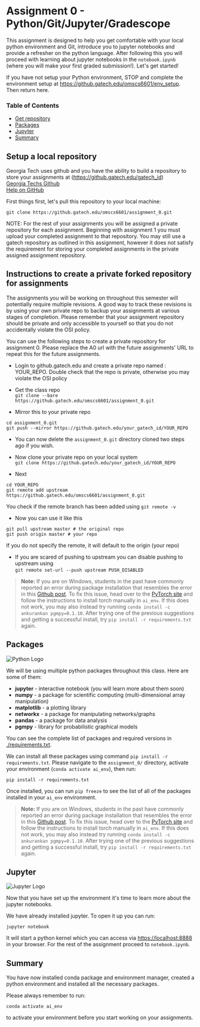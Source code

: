 # Assignment 0 - Python/Git/Jupyter/Gradescope

This assignment is designed to help you get comfortable with your local python environment and Git, introduce you to jupyter notebooks and provide a refresher on the python language. After following this you will proceed with learning about jupyter notebooks in the `notebook.ipynb` (where you will make your first graded submission!). Let's get started!

If you have not setup your Python environment, STOP and complete the environment setup at https://github.gatech.edu/omscs6601/env_setup. Then return here.

### Table of Contents
- [Get repository](#repo)
- [Packages](#pkg)
- [Jupyter](#jupyter)
- [Summary](#summary)

<a name="repo"/></a>
## Setup a local repository
Georgia Tech uses github and you have the ability to build a repository to store your assignments at (https://github.gatech.edu/gatech_id) </br>
[Georgia Techs Github](https://github.gatech.edu/)</br>
[Help on GitHub](https://docs.github.com/en/get-started/quickstart)</br>

First things first, let's pull this repository to your local machine:

```
git clone https://github.gatech.edu/omscs6601/assignment_0.git
```

NOTE: For the rest of your assignments you will be assigned a private repository for each assignment. Beginning with assignment 1 you must upload
your completed assignment to that repository. You may still use a gatech repository as outlined in this assignment, however it does not 
satisfy the requirement for storing your completed assignments in the private assigned assignment repository. 

<a name="fork-instructions"/></a>
## Instructions to create a private forked repository for assignments

The assignments you will be working on throughout this semester will potentially require multiple revisions. A good way to track these revisions is by using your own private repo to backup your assignments at various stages of completion. Please remember that your assignment repository should be private and only accessible to yourself so that you do not accidentally violate the OSI policy.<br>

You can use the following steps to create a private repository for assignment 0. Please replace the A0 url with the future assignments' URL to repeat this for the future assignments.<br>

* Login to github.gatech.edu and create a private repo named : YOUR_REPO. Double check that the repo is private, otherwise you may violate the OSI policy

* Get the class repo<br> ``git clone --bare https://github.gatech.edu/omscs6601/assignment_0.git``

* Mirror this to your private repo <br>
```
cd assignment_0.git
git push --mirror https://github.gatech.edu/your_gatech_id/YOUR_REPO
```

* You can now delete the ``assignment_0.git`` directory cloned two steps ago if you wish.

* Now clone your private repo on your local system<br> ``git clone https://github.gatech.edu/your_gatech_id/YOUR_REPO``

* Next <br>
```
cd YOUR_REPO
git remote add upstream https://github.gatech.edu/omscs6601/assignment_0.git
```
You check if the remote branch has been added using ``git remote -v``

* Now you can use it like this <br>
```
git pull upstream master # the original repo 
git push origin master # your repo 
```
If you do not specify the remote, it will default to the origin (your repo)

* If you are scared of pushing to upstream you can disable pushing to upstream using<br> ``git remote set-url --push upstream PUSH_DISABLED``

> **Note:** If you are on Windows, students in the past have commonly reported an error during package installation that resembles the error in this [Github post](https://github.com/pytorch/pytorch/issues/34798). To fix this issue, head over to the [PyTorch site](https://pytorch.org) and follow the instructions to install torch manually in `ai_env`. If this does not work, you may also instead try running `conda install -c ankurankan pgmpy=0.1.10`. After trying one of the previous suggestions and getting a successful install, try `pip install -r requirements.txt` again.


<a name="pkg"/></a>
## Packages

![Python Logo](https://www.python.org/static/community_logos/python-logo-master-v3-TM.png)

We will be using multiple python packages throughout this class. Here are some of them:

* **jupyter** - interactive notebook (you will learn more about them soon)
* **numpy** - a package for scientific computing (multi-dimensional array manipulation)
* **matplotlib** - a plotting library
* **networkx** - a package for manipulating networks/graphs
* **pandas** - a package for data analysis
* **pgmpy** - library for probabilistic graphical models 

You can see the complete list of packages and required versions in [./requirements.txt](./requirements.txt).

We can install all these packages using command ``pip install -r requirements.txt``. Please navigate to the `assignment_0/` directory, activate your environment (`conda activate ai_env`), then run:

```
pip install -r requirements.txt
```

Once installed, you can run `pip freeze` to see the list of all of the packages installed in your `ai_env` environment.

> **Note:** If you are on Windows, students in the past have commonly reported an error during package installation that resembles the error in this [Github post](https://github.com/pytorch/pytorch/issues/34798). To fix this issue, head over to the [PyTorch site](https://pytorch.org) and follow the instructions to install torch manually in `ai_env`. If this does not work, you may also instead try running `conda install -c ankurankan pgmpy=0.1.10`. After trying one of the previous suggestions and getting a successful install, try `pip install -r requirements.txt` again.


<a name="jupyter"/></a>
## Jupyter

![Jupyter Logo](https://jupyter.org/assets/nav_logo.svg)

Now that you have set up the environment it's time to learn more about the jupyter notebooks. 

We have already installed jupyter. To open it up you can run:

```
jupyter notebook
```

It will start a python kernel which you can access via [https://localhost:8888](https://localhost:8888/) in your browser. For the rest of the assignment proceed to `notebook.ipynb`.

<a name="summary"/></a>
## Summary

You have now installed conda package and environment manager, created a python environment and installed all the necessary packages.

Please always remember to run:
```
conda activate ai_env
```
to activate your environment before you start working on your assignments.
